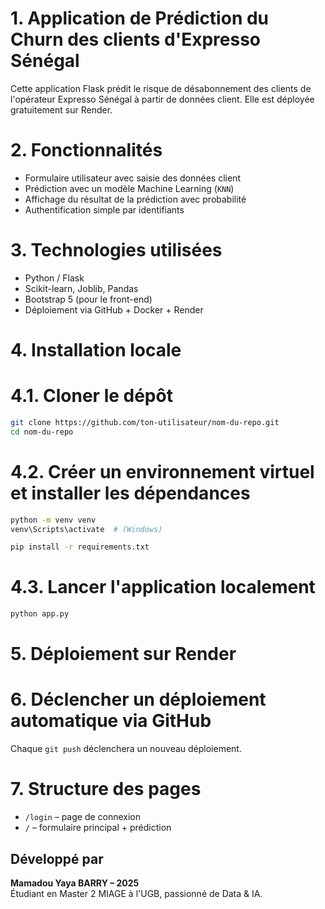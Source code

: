 # 1. Application de Prédiction du Churn des clients d'Expresso Sénégal
Cette application Flask prédit le risque de désabonnement des clients de l'opérateur Expresso Sénégal à partir de données client. Elle est déployée gratuitement sur Render.


# 2. Fonctionnalités
- Formulaire utilisateur avec saisie des données client 
- Prédiction avec un modèle Machine Learning (`KNN`) 
- Affichage du résultat de la prédiction avec probabilité
- Authentification simple par identifiants 


# 3. Technologies utilisées
- Python / Flask
- Scikit-learn, Joblib, Pandas
- Bootstrap 5 (pour le front-end)
- Déploiement via GitHub + Docker + Render


# 4. Installation locale

# 4.1. Cloner le dépôt
```bash
git clone https://github.com/ton-utilisateur/nom-du-repo.git
cd nom-du-repo
```

# 4.2. Créer un environnement virtuel et installer les dépendances
```bash
python -m venv venv
venv\Scripts\activate  # (Windows)

pip install -r requirements.txt
```

# 4.3. Lancer l'application localement
```bash
python app.py
```

# 5. Déploiement sur Render

# 6. Déclencher un déploiement automatique via GitHub
Chaque `git push` déclenchera un nouveau déploiement.

# 7. Structure des pages
- `/login` – page de connexion
- `/` – formulaire principal + prédiction

## Développé par
**Mamadou Yaya BARRY – 2025**  
Étudiant en Master 2 MIAGE à l'UGB, passionné de Data & IA.
